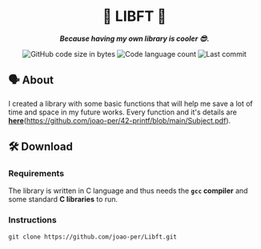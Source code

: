<h1 align="center">
	📜 LIBFT 📜
</h1>

<p align="center">
	<b><i>Because having my own library is cooler 😎.</i></b>
</p>

<p align="center">
	<img alt="GitHub code size in bytes" src="https://img.shields.io/badge/size-64%2C6%20KB-blue" />
	<img alt="Code language count" src="https://img.shields.io/badge/languages-2-orange" />
	<img alt="Last commit" src="https://img.shields.io/badge/last%20commit-september%202022-brightgreen" />
</p>

## 🗣️ About

I created a library with some basic functions that will help me save a lot of time and space in my future works.
Every function and it's details are [**here**](https://github.com/joao-per/Libft/blob/main/en.subject.pdf)(https://github.com/joao-per/42-printf/blob/main/Subject.pdf).

## 🛠️ Download

### Requirements

The library is written in C language and thus needs the **`gcc` compiler** and some standard **C libraries** to run.

### Instructions

```shell
git clone https://github.com/joao-per/Libft.git
```
